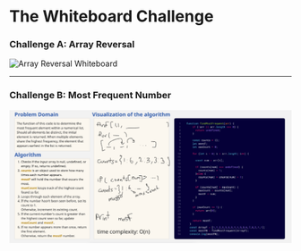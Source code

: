 # The Whiteboard Challenge

### Challenge A: Array Reversal

![Array Reversal Whiteboard](C:/Users/Salma/Desktop/challenges-and-data-structures/im1.PNG)

---

### Challenge B: Most Frequent Number

![Most Frequent Number Whiteboard](im2.PNG)
